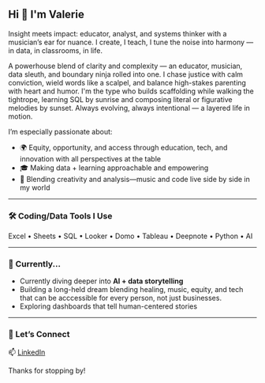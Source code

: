 ## Hi 👋 I'm Valerie

Insight meets impact: educator, analyst, and systems thinker with a musician’s ear for nuance. I create, I teach, I tune the noise into harmony — in data, in classrooms, in life.

A powerhouse blend of clarity and complexity — an educator, musician, data sleuth, and boundary ninja rolled into one. I chase justice with calm conviction, wield words like a scalpel, and balance high-stakes parenting with heart and humor. I'm the type who builds scaffolding while walking the tightrope, learning SQL by sunrise and composing literal or figurative melodies by sunset. Always evolving, always intentional — a layered life in motion.


I’m especially passionate about:
- 🌍 Equity, opportunity, and access through education, tech, and innovation with all perspectives at the table
- 🎓 Making data + learning approachable and empowering  
- 🧠 Blending creativity and analysis—music and code live side by side in my world  

---

### 🛠️ Coding/Data Tools I Use
Excel • Sheets • SQL • Looker • Domo • Tableau • Deepnote • Python • AI 

---

### 🌱 Currently...
- Currently diving deeper into **AI + data storytelling**  
- Building a long-held dream blending healing, music, equity, and tech that can be acccessible for every person, not just businesses.
- Exploring dashboards that tell human-centered stories  

---

### 🤝 Let’s Connect
📫 [LinkedIn](https://www.linkedin.com/in/valerie-witt)

Thanks for stopping by!
